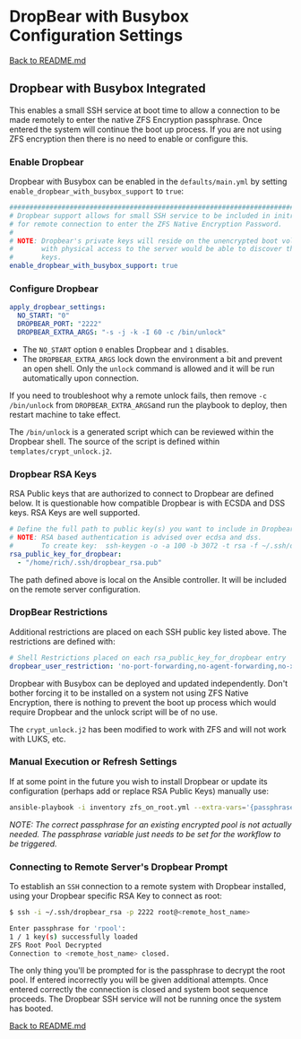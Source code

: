 # DropBear with Busybox Configuration Settings

[Back to README.md](../README.md)

## Dropbear with Busybox Integrated

This enables a small SSH service at boot time to allow a connection to be made remotely to enter the native ZFS Encryption passphrase. Once entered the system will continue the boot up process.  If you are not using ZFS encryption then there is no need to enable or configure this.

### Enable Dropbear

Dropbear with Busybox can be enabled in the `defaults/main.yml` by setting `enable_dropbear_with_busybox_support` to `true`:

```yaml
###############################################################################
# Dropbear support allows for small SSH service to be included in initram to allow
# for remote connection to enter the ZFS Native Encryption Password.
#
# NOTE: Dropbear's private keys will reside on the unencrypted boot volume. Someone
#       with physical access to the server would be able to discover the private
#       keys.
enable_dropbear_with_busybox_support: true
```

### Configure Dropbear

```yml
apply_dropbear_settings:
  NO_START: "0"
  DROPBEAR_PORT: "2222"
  DROPBEAR_EXTRA_ARGS: "-s -j -k -I 60 -c /bin/unlock"
```

* The `NO_START` option `0` enables Dropbear and `1` disables.
* The `DROPBEAR_EXTRA_ARGS` lock down the environment a bit and prevent an open shell. Only the `unlock` command is allowed and it will be run automatically upon connection.

If you need to troubleshoot why a remote unlock fails, then remove `-c /bin/unlock` from `DROPBEAR_EXTRA_ARGS`and run the playbook to deploy, then restart machine to take effect.

The `/bin/unlock` is a generated script which can be reviewed within the Dropbear shell.  The source of the script is defined within `templates/crypt_unlock.j2`.

### Dropbear RSA Keys

RSA Public keys that are authorized to connect to Dropbear are defined below.  It is questionable how compatible Dropbear is with ECSDA and DSS keys.  RSA Keys are well supported.

```yaml
# Define the full path to public key(s) you want to include in Dropbear
# NOTE: RSA based authentication is advised over ecdsa and dss.
#       To create key:  ssh-keygen -o -a 100 -b 3072 -t rsa -f ~/.ssh/dropbear_rsa  
rsa_public_key_for_dropbear:
  - "/home/rich/.ssh/dropbear_rsa.pub"
```

The path defined above is local on the Ansible controller.  It will be included on the remote server configuration.

### DropBear Restrictions

Additional restrictions are placed on each SSH public key listed above. The restrictions are defined with:

```yaml
# Shell Restrictions placed on each rsa_public_key_for_dropbear entry
dropbear_user_restriction: 'no-port-forwarding,no-agent-forwarding,no-x11-forwarding'
```

Dropbear with Busybox can be deployed and updated independently.  Don't bother forcing it to be installed on a system not using ZFS Native Encryption, there is nothing to prevent the boot up process which would require Dropbear and the unlock script will be of no use.

The `crypt_unlock.j2` has been modified to work with ZFS and will not work with LUKS, etc.

### Manual Execution or Refresh Settings

If at some point in the future you wish to install Dropbear or update its configuration (perhaps add or replace RSA Public Keys) manually use:

```bash
ansible-playbook -i inventory zfs_on_root.yml --extra-vars='{passphrase: "dummypass"}' --tags="install_drop_bear"
```

_NOTE: The correct passphrase for an existing encrypted pool is not actually needed. The passphrase variable just needs to be set for the workflow to be triggered._

### Connecting to Remote Server's Dropbear Prompt

To establish an `SSH` connection to a remote system with Dropbear installed, using your Dropbear specific RSA Key to connect as root:

```bash
$ ssh -i ~/.ssh/dropbear_rsa -p 2222 root@<remote_host_name>

Enter passphrase for 'rpool':
1 / 1 key(s) successfully loaded
ZFS Root Pool Decrypted
Connection to <remote_host_name> closed.
```

The only thing you'll be prompted for is the passphrase to decrypt the root pool. If entered incorrectly you will be given additional attempts.  Once entered correctly the connection is closed and system boot sequence proceeds.  The Dropbear SSH service will not be running once the system has booted.

[Back to README.md](../README.md)
